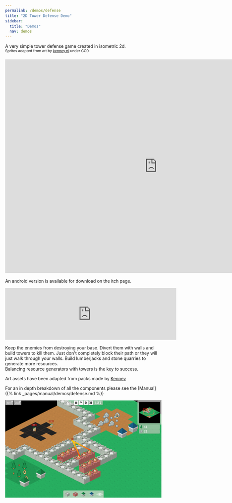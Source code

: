 ```yaml
---
permalink: /demos/defense
title: "2D Tower Defense Demo"
sidebar:
  title: "Demos"
  nav: demos
---
```


A very simple tower defense game created in isometric 2d.  
<sup>Sprites adapted from art by [kenney.nl](https://kenney.nl/) under CC0</sup>

<iframe frameborder="0" src="https://itch.io/embed-upload/8583858?color=000000" allowfullscreen="0" width="980" height="688"></iframe>  
  
An android version is available for download on the itch page.
<iframe frameborder="0" src="https://itch.io/embed/892028" width="552" height="167"><a href="https://softleitner.itch.io/ccbk-2d-tower-defense-demo">CCBK 2D Tower Defense Demo by SoftLeitner</a></iframe>

Keep the enemies from destroying your base. Divert them with walls and build towers to kill them. Just don't completely block their path or they will just walk through your walls. Build lumberjacks and stone quarries to generate more resources.  
Balancing resource generators with towers is the key to success.  

Art assets have been adapted from packs made by [Kenney](https://kenney.nl)

For an in depth breakdown of all the components please see the [Manual]({% link _pages/manual/demos/defense.md %})

![Defense Won](/assets/images/defense.PNG)